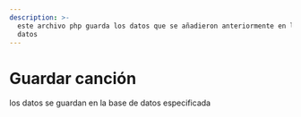 ```yaml
---
description: >-
  este archivo php guarda los datos que se añadieron anteriormente en la base de
  datos
---
```


# Guardar canción

los datos se guardan en la base de datos especificada
